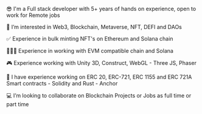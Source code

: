 😎 I'm a Full stack developer with 5+ years of hands on experience, open to work for Remote jobs

👻 I’m interested in Web3, Blockchain, Metaverse, NFT, DEFI and DAOs

✅ Experience in bulk minting NFT's on Ethereum and Solana chain

👨🏻‍💻 Experience in working with EVM compatible chain and Solana

🎮 Experience working with Unity 3D, Construct, WebGL - Three JS, Phaser

🚀 I have experience working on ERC 20, ERC-721, ERC 1155 and ERC 721A Smart contracts - Solidity and Rust - Anchor

💻 I’m looking to collaborate on Blockchain Projects or Jobs as full time or part time


